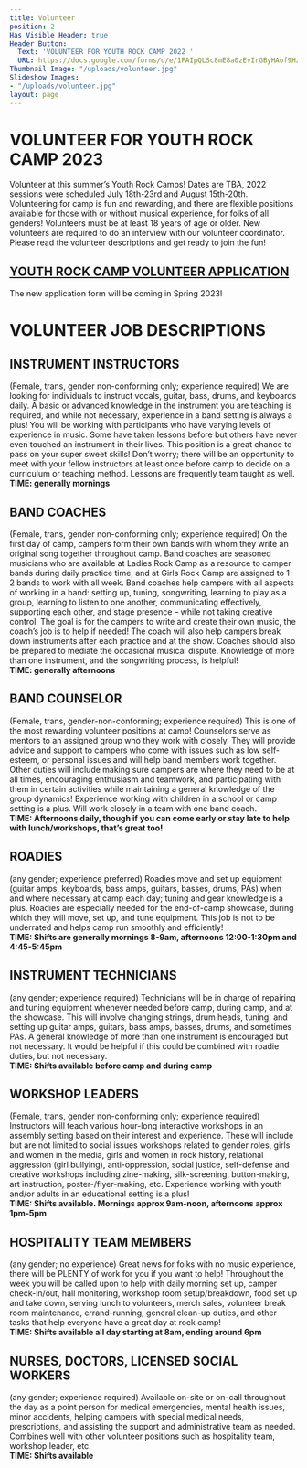 ```yaml
---
title: Volunteer
position: 2
Has Visible Header: true
Header Button:
  Text: 'VOLUNTEER FOR YOUTH ROCK CAMP 2022 '
  URL: https://docs.google.com/forms/d/e/1FAIpQLSc8mE8a0zEvIrGByHAof9Hz9l8z1XbAr7MiwkXaP6Hvmgz21g/viewform?usp=sf_link
Thumbnail Image: "/uploads/volunteer.jpg"
Slideshow Images:
- "/uploads/volunteer.jpg"
layout: page
---
```


# VOLUNTEER FOR YOUTH ROCK CAMP 2023

Volunteer at this summer’s Youth Rock Camps! Dates are TBA, 2022 sessions were scheduled July 18th-23rd and August 15th-20th. Volunteering for camp is fun and rewarding, and there are flexible positions available for those with or without musical experience, for folks of all genders! Volunteers must be at least 18 years of age or older. New volunteers are required to do an interview with our volunteer coordinator. Please read the volunteer descriptions and get ready to join the fun!

## [YOUTH ROCK CAMP VOLUNTEER APPLICATION](https://docs.google.com/forms/d/e/1FAIpQLSc8mE8a0zEvIrGByHAof9Hz9l8z1XbAr7MiwkXaP6Hvmgz21g/viewform?usp=sf_link)
The new application form will be coming in Spring 2023!


# VOLUNTEER JOB DESCRIPTIONS

## INSTRUMENT INSTRUCTORS 
(Female, trans, gender non-conforming only; experience required) We are looking for individuals to instruct vocals, guitar, bass, drums, and keyboards daily. A basic or advanced knowledge in the instrument you are teaching is required, and while not necessary, experience in a band setting is always a plus! You will be working with participants who have varying levels of experience in music. Some have taken lessons before but others have never even touched an instrument in their lives. This position is a great chance to pass on your super sweet skills! Don’t worry; there will be an opportunity to meet with your fellow instructors at least once before camp to decide on a curriculum or teaching method. Lessons are frequently team taught as well.  
**TIME: generally mornings**

## BAND COACHES
(Female, trans, gender non-conforming only; experience required) On the first day of camp, campers form their own bands with whom they write an original song together throughout camp. Band coaches are seasoned musicians who are available at Ladies Rock Camp as a resource to camper bands during daily practice time, and at Girls Rock Camp are assigned to 1-2 bands to work with all week. Band coaches help campers with all aspects of working in a band: setting up, tuning, songwriting, learning to play as a group, learning to listen to one another, communicating effectively, supporting each other, and stage presence – while not taking creative control. The goal is for the campers to write and create their own music, the coach’s job is to help if needed! The coach will also help campers break down instruments after each practice and at the show. Coaches should also be prepared to mediate the occasional musical dispute. Knowledge of more than one instrument, and the songwriting process, is helpful!  
**TIME: generally afternoons**

## BAND COUNSELOR
(Female, trans, gender-non-conforming; experience required) This is one of the most rewarding volunteer positions at camp! Counselors serve as mentors to an assigned group who they work with closely. They will provide advice and support to campers who come with issues such as low self-esteem, or personal issues and will help band members work together. Other duties will include making sure campers are where they need to be at all times, encouraging enthusiasm and teamwork, and participating with them in certain activities while maintaining a general knowledge of the group dynamics! Experience working with children in a school or camp setting is a plus.  Will work closely in a team with one band coach.  
**TIME: Afternoons daily, though if you can come early or stay late to help with lunch/workshops, that’s great too!**

## ROADIES
(any gender; experience preferred) Roadies move and set up equipment (guitar amps, keyboards, bass amps, guitars, basses, drums, PAs) when and where necessary at camp each day; tuning and gear knowledge is a plus. Roadies are especially needed for the end-of-camp showcase, during which they will move, set up, and tune equipment. This job is not to be underrated and helps camp run smoothly and efficiently!  
**TIME: Shifts are generally mornings 8-9am, afternoons 12:00-1:30pm and 4:45-5:45pm**

## INSTRUMENT TECHNICIANS
(any gender; experience required) Technicians will be in charge of repairing and tuning equipment whenever needed before camp, during camp, and at the showcase. This will involve changing strings, drum heads, tuning, and setting up guitar amps, guitars, bass amps, basses, drums, and sometimes PAs. A general knowledge of more than one instrument is encouraged but not necessary. It would be helpful if this could be combined with roadie duties, but not necessary.  
**TIME: Shifts available before camp and during camp**

## WORKSHOP LEADERS 
(Female, trans, gender non-conforming only; experience required) Instructors will teach various hour-long interactive workshops in an assembly setting based on their interest and experience. These will include but are not limited to social issues workshops related to gender roles, girls and women in the media, girls and women in rock history, relational aggression (girl bullying), anti-oppression, social justice, self-defense and creative workshops including zine-making, silk-screening, button-making, art instruction, poster-/flyer-making, etc. Experience working with youth and/or adults in an educational setting is a plus!  
**TIME: Shifts available. Mornings approx 9am-noon, afternoons approx 1pm-5pm**

## HOSPITALITY TEAM MEMBERS
(any gender; no experience) Great news for folks with no music experience, there will be PLENTY of work for you if you want to help! Throughout the week you will be called upon to help with daily morning set up, camper check-in/out, hall monitoring, workshop room setup/breakdown, food set up and take down, serving lunch to volunteers, merch sales, volunteer break room maintenance, errand-running, general clean-up duties, and other tasks that help everyone have a great day at rock camp!  
**TIME: Shifts available all day starting at 8am, ending around 6pm**

## NURSES, DOCTORS, LICENSED SOCIAL WORKERS
(any gender; experience required) Available on-site or on-call throughout the day as a point person for medical emergencies, mental health issues, minor accidents, helping campers with special medical needs, prescriptions, and assisting the support and administrative team as needed. Combines well with other volunteer positions such as hospitality team, workshop leader, etc.  
**TIME: Shifts available**
 
